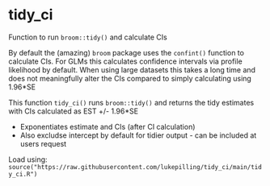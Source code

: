# tidy_ci
Function to run `broom::tidy()` and calculate CIs

By default the (amazing) `broom` package uses the `confint()` function to calculate CIs. For GLMs this calculates confidence intervals via profile likelihood by default. When using large datasets this takes a long time and does not meaningfully alter the CIs compared to simply calculating using 1.96*SE

This function `tidy_ci()` runs `broom::tidy()` and returns the tidy estimates with CIs calculated as EST +/- 1.96*SE
 - Exponentiates estimate and CIs (after CI calculation)
 - Also excludse intercept by default for tidier output - can be included at users request

Load using: `source("https://raw.githubusercontent.com/lukepilling/tidy_ci/main/tidy_ci.R")`
